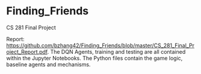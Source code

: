 # Finding_Friends
CS 281 Final Project

Report: https://github.com/bzhang42/Finding_Friends/blob/master/CS_281_Final_Project_Report.pdf. The DQN Agents, training and testing are all contained within the Jupyter Notebooks. The Python files contain the game logic, baseline agents and mechanisms.
